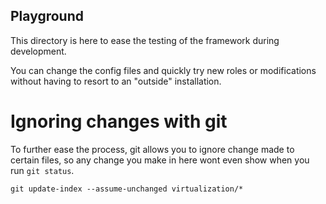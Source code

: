 Playground
----------

This directory is here to ease the testing of the framework
during development.

You can change the config files and quickly try new roles or
modifications without having to resort to an "outside" installation.

Ignoring changes with git
=========================

To further ease the process, git allows you to ignore change made
to certain files, so any change you make in here wont even show
when you run `git status`.

    git update-index --assume-unchanged virtualization/*
